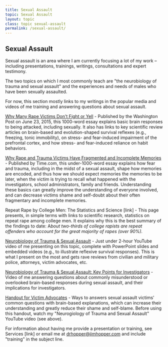 ```yaml
---
title: Sexual Assault
topic: Sexual Assault
layout: topic
class: topic sexual-assault
permalink: /sexual-assault/
---
```


## Sexual Assault
Sexual assault is an area where I am currently focusing a lot of my work – including presentations, trainings, writings, consultations and expert testimony.

The two topics on which I most commonly teach are "the neurobiology of trauma and sexual assault" and the experiences and needs of males who have been sexually assaulted.

For now, this section mostly links to my writings in the popular media and videos of me training and answering questions about sexual assault.

<a href="http://www.washingtonpost.com/news/grade-point/wp/2015/06/23/why-many-rape-victims-dont-fight-or-yell/">Why Many Rape Victims Don't Fight or Yell</a> - Published by the Washington Post on June 23, 2015, this 1000-word essay explains basic brain responses to being attacked, including sexually. It also has links to key scientific review articles on brain-based and evolution-shaped survival reflexes (e.g., freezing, tonic immobility), on stress- and fear-induced impairment of the prefrontal cortex, and how stress- and fear-induced reliance on habit behaviors.

<a href="http://time.com/3625414/rape-trauma-brain-memory/">Why Rape and Trauma Victims Have Fragmented and Incomplete Memories</a> - Published by Time.com, this under-1000-word essay explains how fear and trauma, including in the midst of a sexual assault, shape how memories are encoded, and thus how we should expect memories the memories to be later, when the victim is trying to recall what happened with the investigators, school administrators, family and friends. Understanding these basics can greatly improve the understanding of everyone involved, and can decrease victims shame and self-doubt about their often fragmentary and incomplete memories.

Repeat Rape by College Men: The Statistics and Science [link] - This page presents, in simple terms with links to scientific research, statistics on repeat rape among college men. It explains why this is the best summary of the findings to date: A<i>bout two-thirds of college rapists are repeat offenders who account for the great majority of rapes (over 90%).</i>

<a href="https://www.youtube.com/watch?v=dwTQ_U3p5Wc">Neurobiology of Trauma &amp; Sexual Assault</a> - Just under 2-hour YouTube video of me presenting on this topic, complete with PowerPoint slides and embedded videos (e.g., to illustrate reflexive survival responses). This is what I present on the most and gets rave reviews from civilian and military police, attorneys, victim advocates, etc.

<a href="https://www.youtube.com/watch?v=EZk6aLBZFyA">Neurobiology of Trauma &amp; Sexual Assault: Key Points for Investigators</a> - Video of me answering questions about commonly misunderstood or overlooked brain-based responses during sexual assault, and their implications for investigators.

<a href="http://www.jimhopper.com/pdfs/Handout_for_Victim_Advocates.pdf">Handout for Victim Advocates</a> - Ways to answers sexual assault victims' common questions with brain-based explanations, which can increase their understanding and greatly reduce their shame and self-blame. Before using this handout, watch my "Neurogiology of Trauma and Sexual Assault" YouTube video (see above).

For information about having me provide a presentation or training, see Services [link] or email me at <a href="mailto:drhopper@jimhopper.com">drhopper@jimhopper.com</a> and include "training" in the subject line.

